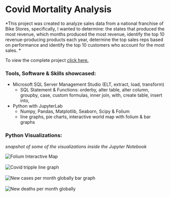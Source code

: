 # Covid Mortality Analysis

*This project was created to analyze sales data from a national franchise of Bike Stores, specifically, I wanted to determine: the states that produced the most revenue, which months produced the most revenue, identify the top 10 revenue-producing products each year, determine the top sales reps based on performance and identify the top 10 customers who account for the most sales. *

To view the complete project [click here.](https://github.com/peige07/Analytics-Portfolio/blob/main/SQL%20Projects/Covid%20Mortality%20Analysis/Covid_Analysis_SQL.ipynb)

### Tools, Software & Skills showcased:
- Microsoft SQL Server Management Studio (ELT, extract, load, transform)
  - SQL Statement & Functions: orderby, alter table, alter column, groupby, case, custom formulas, inner join, with, create table, insert into, 
- Python with JupyterLab
  - Numpy, Pandas, Matplotlib, Seaborn, Scipy & Folium
  - line graphs, pie charts, interactive world map with folium & bar graphs

### Python Visualizations:
*snapshot of some of the visualizations inside the Jupyter Notebook*

![Folium Interactive Map](https://github.com/peige07/Analytics-Portfolio/assets/136380370/f25be4d5-1e0a-4035-bba1-34b26654bb16)
<br>
<br>
![Covid tripple line graph](https://github.com/peige07/Analytics-Portfolio/assets/136380370/4037adb5-e874-4aaf-921a-f96e6cdd6ca1)
<br>
<br>
![New cases per month globally bar graph](https://github.com/peige07/Analytics-Portfolio/assets/136380370/dfcfaa64-57eb-4ceb-ba27-928dd90a1035)
<br>
<br>
![New deaths per month globally](https://github.com/peige07/Analytics-Portfolio/assets/136380370/bc1135bb-b016-4bb6-933c-233d127075c4)
